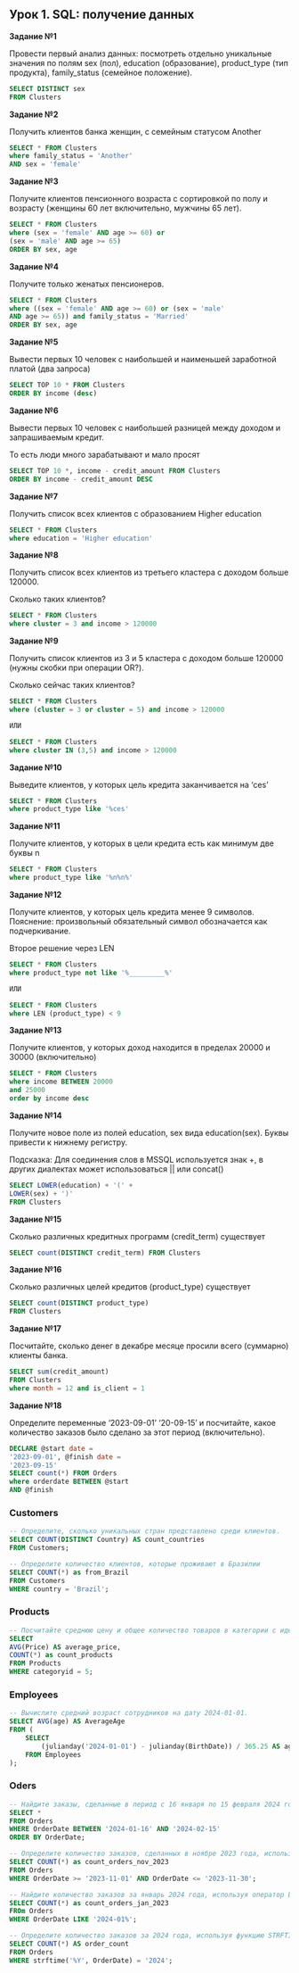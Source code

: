 ## Урок 1. SQL: получение данных

**Задание №1**

Провести первый анализ данных: посмотреть отдельно уникальные значения по полям sex (пол), education (образование), product_type (тип продукта), family_status (семейное положение).
```sql
SELECT DISTINCT sex
FROM Clusters
```

**Задание №2**

Получить клиентов банка женщин, с семейным статусом Another
```sql
SELECT * FROM Clusters
where family_status = 'Another'
AND sex = 'female'
```

**Задание №3**

Получите клиентов пенсионного возраста с сортировкой по полу и возрасту (женщины 60 лет включительно, мужчины 65 лет).
```sql
SELECT * FROM Clusters
where (sex = 'female' AND age >= 60) or
(sex = 'male' AND age >= 65)
ORDER BY sex, age
```

**Задание №4**

Получите только женатых пенсионеров.
```sql
SELECT * FROM Clusters
where ((sex = 'female' AND age >= 60) or (sex = 'male'
AND age >= 65)) and family_status = 'Married'
ORDER BY sex, age
```

**Задание №5**

Вывести первых 10 человек с наибольшей и наименьшей заработной платой (два запроса)
```sql
SELECT TOP 10 * FROM Clusters
ORDER BY income (desc)
```

**Задание №6**

Вывести первых 10 человек с наибольшей разницей между доходом и запрашиваемым кредит.

То есть люди много зарабатывают и мало просят
```sql
SELECT TOP 10 *, income - credit_amount FROM Clusters
ORDER BY income - credit_amount DESC
```

**Задание №7**

Получить список всех клиентов с образованием Higher education
```sql
SELECT * FROM Clusters
where education = 'Higher education'
```

**Задание №8**

Получить список всех клиентов из третьего кластера с доходом больше 120000.

Сколько таких клиентов?
```sql
SELECT * FROM Clusters
where cluster = 3 and income > 120000
```

**Задание №9**

Получить список клиентов из 3 и 5 кластера с доходом больше 120000 (нужны скобки при операции OR?).

Сколько сейчас таких клиентов?
```sql
SELECT * FROM Clusters
where (cluster = 3 or cluster = 5) and income > 120000

ИЛИ

SELECT * FROM Clusters
where cluster IN (3,5) and income > 120000
```

**Задание №10**

Выведите клиентов, у которых цель кредита заканчивается на ‘ces’
```sql
SELECT * FROM Clusters
where product_type like '%ces'
```

**Задание №11**

Получите клиентов, у которых в цели кредита есть как минимум две буквы n
```sql
SELECT * FROM Clusters
where product_type like '%n%n%'
```

**Задание №12**

Получите клиентов, у которых цель кредита менее 9 символов. Пояснение: произвольный обязательный символ обозначается как подчеркивание.

Второе решение через LEN
```sql
SELECT * FROM Clusters
where product_type not like '%_________%'

ИЛИ

SELECT * FROM Clusters
where LEN (product_type) < 9
```

**Задание №13**

Получите клиентов, у которых доход находится в пределах 20000 и 30000 (включительно)

```sql
SELECT * FROM Clusters
where income BETWEEN 20000
and 25000
order by income desc
```

**Задание №14**

Получите новое поле из полей education, sex вида education(sex). Буквы привести к нижнему регистру.

Подсказка: Для соединения слов в MSSQL используется знак +, в других диалектах может использоваться || или concat()
```sql
SELECT LOWER(education) + '(' +
LOWER(sex) + ')'
FROM Clusters
```

**Задание №15**

Сколько различных кредитных программ (credit_term) существует
```sql
SELECT count(DISTINCT credit_term) FROM Clusters
```

**Задание №16**

Сколько различных целей кредитов (product_type) существует
```sql
SELECT count(DISTINCT product_type)
FROM Clusters
```

**Задание №17**

Посчитайте, сколько денег в декабре месяце просили всего (суммарно) клиенты банка.
```sql
SELECT sum(credit_amount)
FROM Clusters
where month = 12 and is_client = 1
```

**Задание №18**

Определите переменные ‘2023-09-01’ ‘20-09-15’ и посчитайте, какое количество заказов было сделано за этот период (включительно).
```sql
DECLARE @start date =
'2023-09-01', @finish date =
'2023-09-15'
SELECT count(*) FROM Orders
where orderdate BETWEEN @start
AND @finish
```

### Customers

```sql
-- Определите, сколько уникальных стран представлено среди клиентов.
SELECT COUNT(DISTINCT Country) AS count_countries
FROM Customers;

-- Определите количество клиентов, которые проживают в Бразилии
SELECT COUNT(*) as from_Brazil
FROM Customers
WHERE country = 'Brazil';
```

### Products

```sql
-- Посчитайте среднюю цену и общее количество товаров в категории с идентификатором 5.
SELECT 
AVG(Price) AS average_price,
COUNT(*) as count_products
FROM Products
WHERE categoryid = 5;
```

### Employees

```sql
-- Вычислите средний возраст сотрудников на дату 2024-01-01.
SELECT AVG(age) AS AverageAge
FROM (
    SELECT 
        (julianday('2024-01-01') - julianday(BirthDate)) / 365.25 AS age
    FROM Employees
);
```

### Oders

```sql
-- Найдите заказы, сделанные в период с 16 января по 15 февраля 2024 года, и отсортируйте их по дате заказа.
SELECT *
FROM Orders
WHERE OrderDate BETWEEN '2024-01-16' AND '2024-02-15'
ORDER BY OrderDate;

-- Определите количество заказов, сделанных в ноябре 2023 года, используя начальную и конечную дату месяца.
SELECT COUNT(*) as count_orders_nov_2023
FROM Orders
WHERE OrderDate >= '2023-11-01' AND OrderDate <= '2023-11-30';

-- Найдите количество заказов за январь 2024 года, используя оператор LIKE для фильтрации даты.
SELECT COUNT(*) as count_orders_jan_2023
FROm Orders
WHERE OrderDate LIKE '2024-01%';

-- Определите количество заказов за 2024 года, используя функцию STRFTIME для извлечения года.
SELECT COUNT(*) AS order_count
FROM Orders
WHERE strftime('%Y', OrderDate) = '2024';
```